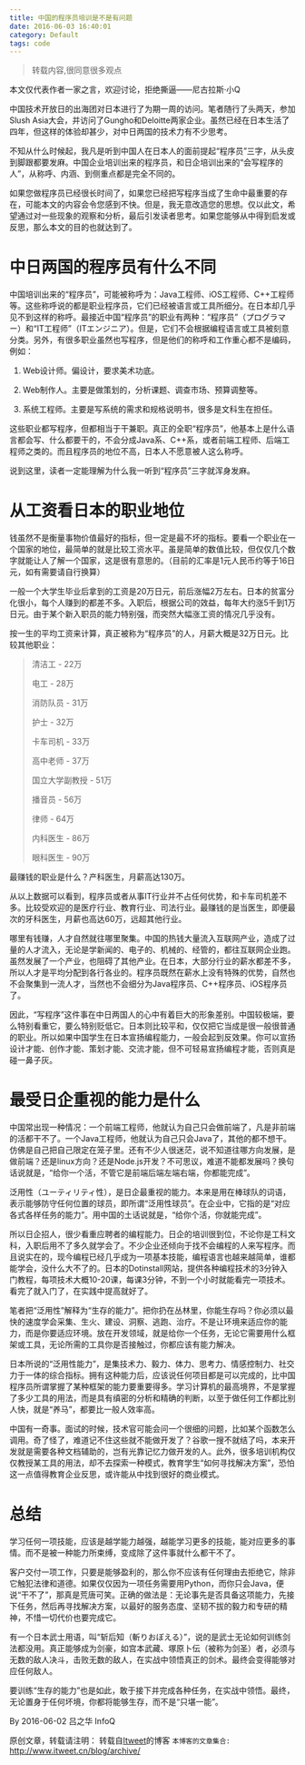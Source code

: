```yaml
---
title: 中国的程序员培训是不是有问题
date: 2016-06-03 16:40:01
category: Default
tags: code
---
```

> 转载内容,很同意很多观点

本文仅代表作者一家之言，欢迎讨论，拒绝撕逼——尼古拉斯·小Q

中国技术开放日的出海团对日本进行了为期一周的访问。笔者随行了头两天，参加Slush Asia大会，并访问了Gungho和Deloitte两家企业。虽然已经在日本生活了四年，但这样的体验却甚少，对中日两国的技术力有不少思考。

不知从什么时候起，我凡是听到中国人在日本人的面前提起“程序员”三字，从头皮到脚跟都要发麻。中国企业培训出来的程序员，和日企培训出来的“会写程序的人”，从称呼、内涵、到侧重点都是完全不同的。

如果您做程序员已经很长时间了，如果您已经把写程序当成了生命中最重要的存在，可能本文的内容会令您感到不快。但是，我无意改造您的思想。仅以此文，希望通过对一些现象的观察和分析，最后引发读者思考。如果您能够从中得到启发或反思，那么本文的目的也就达到了。

# 中日两国的程序员有什么不同
中国培训出来的“程序员”，可能被称呼为：Java工程师、iOS工程师、C++工程师等。这些称呼说的都是职业程序员，它们已经被语言或工具所细分。在日本却几乎见不到这样的称呼。最接近中国“程序员”的职业有两种：“程序员”（プログラマー）和“IT工程师”（ITエンジニア）。但是，它们不会根据编程语言或工具被刻意分类。另外，有很多职业虽然也写程序，但是他们的称呼和工作重心都不是编码，例如：

1. Web设计师。偏设计，要求美术功底。

2. Web制作人。主要是做策划的，分析课题、调查市场、预算调整等。

3. 系统工程师。主要是写系统的需求和规格说明书，很多是文科生在担任。

这些职业都写程序，但都相当于干兼职。真正的全职“程序员”，他基本上是什么语言都会写、什么都要干的，不会分成Java系、C++系，或者前端工程师、后端工程师之类的。而且程序员的地位不高，日本人不愿意被人这么称呼。

说到这里，读者一定能理解为什么我一听到“程序员”三字就浑身发麻。

# 从工资看日本的职业地位
钱虽然不是衡量事物价值最好的指标，但一定是最不坏的指标。要看一个职业在一个国家的地位，最简单的就是比较工资水平。虽是简单的数值比较，但仅仅几个数字就能让人了解一个国家，这是很有意思的。（目前的汇率是1元人民币约等于16日元，如有需要请自行换算）

一般一个大学生毕业后拿到的工资是20万日元，前后涨幅2万左右。日本的贫富分化很小，每个人赚到的都差不多。入职后，根据公司的效益，每年大约涨5千到1万日元。由于某个新入职员的能力特别强，而突然大幅涨工资的情况几乎没有。

按一生的平均工资来计算，真正被称为“程序员”的人，月薪大概是32万日元。比较其他职业：

> 清洁工 - 22万
> 
> 电工 - 28万
> 
> 消防队员 - 31万
> 
> 护士 - 32万
> 
> 卡车司机 - 33万
> 
> 高中老师 - 37万
> 
> 国立大学副教授 - 51万
> 
> 播音员 - 56万
> 
> 律师 - 64万
> 
> 内科医生 - 86万
> 
> 眼科医生 - 90万

最赚钱的职业是什么？产科医生，月薪高达130万。

从以上数据可以看到，程序员或者从事IT行业并不占任何优势，和卡车司机差不多。比较受欢迎的是医疗行业、教育行业、司法行业。最赚钱的是当医生，即便最次的牙科医生，月薪也高达60万，远超其他行业。

哪里有钱赚，人才自然就往哪里聚集。中国的热钱大量流入互联网产业，造成了过量的人才流入，无论是学新闻的、电子的、机械的、经管的，都往互联网企业跑。虽然发展了一个产业，也阻碍了其他产业。在日本，大部分行业的薪水都差不多，所以人才是平均分配到各行各业的。程序员既然在薪水上没有特殊的优势，自然也不会聚集到一流人才，当然也不会细分为Java程序员、C++程序员、iOS程序员了。

因此，“写程序”这件事在中日两国人的心中有着巨大的形象差别。中国较极端，要么特别看重它，要么特别贬低它。日本则比较平和，仅仅把它当成是很一般很普通的职业。所以如果中国学生在日本宣扬编程能力，一般会起到反效果。你可以宣扬设计才能、创作才能、策划才能、交流才能，但不可轻易宣扬编程才能，否则真是碰一鼻子灰。

# 最受日企重视的能力是什么
中国常出现一种情况：一个前端工程师，他就认为自己只会做前端了，凡是非前端的活都干不了。一个Java工程师，他就认为自己只会Java了，其他的都不想干。仿佛是自己把自己限定在笼子里。还有不少人很迷茫，说不知道往哪方向发展，是做前端？还是linux方向？还是Node.js开发？不可思议，难道不能都发展吗？换句话说就是，“给你一个活，不管它是前端后端左端右端，你都能完成”。

泛用性（ユーティリティ性），是日企最重视的能力。本来是用在棒球队的词语，表示能够防守任何位置的球员，即所谓“泛用性球员”。在企业中，它指的是“对应各式各样任务的能力”。用中国的土话说就是，“给你个活，你就能完成”。

所以日企招人，很少看重应聘者的编程能力。日企的培训很到位，不论你是工科文科，入职后用不了多久就学会了。不少企业还倾向于找不会编程的人来写程序。而且说实在的，现今编程已经几乎成为一项基本技能，编程语言也越来越简单，谁都能学会，没什么大不了的。日本的Dotinstall网站，提供各种编程技术的3分钟入门教程，每项技术大概10-20课，每课3分钟，不到一个小时就能看完一项技术。看完了就入门了，在实践中提高就好了。

笔者把“泛用性”解释为“生存的能力”。把你扔在丛林里，你能生存吗？你必须以最快的速度学会采集、生火、建设、洞察、逃跑、治疗。不是让环境来适应你的能力，而是你要适应环境。放在开发领域，就是给你一个任务，无论它需要用什么框架或工具，无论所需的工具你是否接触过，你都应该有能力解决。

日本所说的“泛用性能力”，是集技术力、毅力、体力、思考力、情感控制力、社交力于一体的综合指标。拥有这种能力后，应该说任何项目都是可以完成的，比中国程序员所谓掌握了某种框架的能力要重要得多。学习计算机的最高境界，不是掌握了多少工具的用法，而是具有缜密的分析和精确的判断，以至于做任何工作都比别人快，就是“养马”，都要比一般人效率高。

中国有一奇事。面试的时候，技术官可能会问一个很细的问题，比如某个函数怎么调用。奇了怪了，难道记不住这些就不能做开发了？谷歌一搜不就结了吗，本来开发就是需要各种文档辅助的，岂有光靠记忆力做开发的人。此外，很多培训机构仅仅教授某工具的用法，却不去探索一种模式，教育学生“如何寻找解决方案”，恐怕这一点值得教育企业反思，或许能从中找到很好的商业模式。

# 总结
学习任何一项技能，应该是越学能力越强，越能学习更多的技能，能对应更多的事情。而不是被一种能力所束缚，变成除了这件事就什么都干不了。

客户交付一项工作，只要是能够盈利的，那么你不应该有任何理由去拒绝它，除非它触犯法律和道德。如果仅仅因为一项任务需要用Python，而你只会Java，便说“干不了”，那真是荒唐可笑。正确的做法是：无论事先是否具备这项能力，先接下任务，然后再寻找解决方案，以最好的服务态度、坚韧不拔的毅力和专研的精神，不惜一切代价也要完成它。

有一个日本武士用语，叫“斩后知（斬りおぼえる）”，说的是武士无论如何训练剑法都没用。真正能够成为剑豪，如宫本武藏、塚原卜伝（被称为剑圣）者，必须与无数的敌人决斗，击败无数的敌人，在实战中领悟真正的剑术。最终会变得能够对应任何敌人。

要训练“生存的能力”也是如此，敢于接下并完成各种任务，在实战中领悟。最终，无论置身于任何坏境，你都将能够生存，而不是“只堪一能”。

By 2016-06-02 吕之华 InfoQ

原创文章，转载请注明： 转载自[Itweet](http://www.itweet.cn)的博客
`本博客的文章集合:` http://www.itweet.cn/blog/archive/